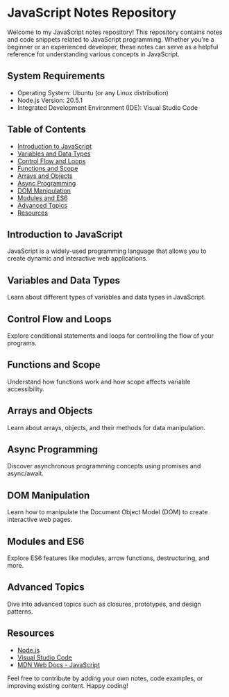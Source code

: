 # JavaScript Notes Repository

Welcome to my JavaScript notes repository! This repository contains notes and code snippets related to JavaScript programming. Whether you're a beginner or an experienced developer, these notes can serve as a helpful reference for understanding various concepts in JavaScript.

## System Requirements

- Operating System: Ubuntu (or any Linux distribution)
- Node.js Version: 20.5.1
- Integrated Development Environment (IDE): Visual Studio Code

## Table of Contents

- [Introduction to JavaScript](#introduction-to-javascript)
- [Variables and Data Types](#variables-and-data-types)
- [Control Flow and Loops](#control-flow-and-loops)
- [Functions and Scope](#functions-and-scope)
- [Arrays and Objects](#arrays-and-objects)
- [Async Programming](#async-programming)
- [DOM Manipulation](#dom-manipulation)
- [Modules and ES6](#modules-and-es6)
- [Advanced Topics](#advanced-topics)
- [Resources](#resources)

## Introduction to JavaScript

JavaScript is a widely-used programming language that allows you to create dynamic and interactive web applications.

## Variables and Data Types

Learn about different types of variables and data types in JavaScript.

## Control Flow and Loops

Explore conditional statements and loops for controlling the flow of your programs.

## Functions and Scope

Understand how functions work and how scope affects variable accessibility.

## Arrays and Objects

Learn about arrays, objects, and their methods for data manipulation.

## Async Programming

Discover asynchronous programming concepts using promises and async/await.

## DOM Manipulation

Learn how to manipulate the Document Object Model (DOM) to create interactive web pages.

## Modules and ES6

Explore ES6 features like modules, arrow functions, destructuring, and more.

## Advanced Topics

Dive into advanced topics such as closures, prototypes, and design patterns.

## Resources

- [Node.js](https://nodejs.org/)
- [Visual Studio Code](https://code.visualstudio.com/)
- [MDN Web Docs - JavaScript](https://developer.mozilla.org/en-US/docs/Web/JavaScript)

Feel free to contribute by adding your own notes, code examples, or improving existing content. Happy coding!
